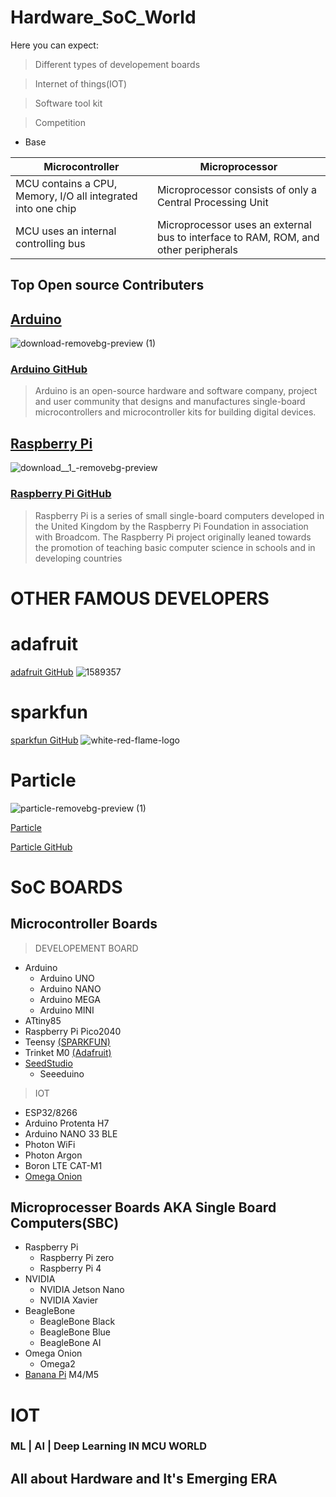 # Hardware_SoC_World


Here you can expect: 

 > Different types of developement boards
 
 > Internet of things(IOT)
                    
 > Software tool kit
                    
 > Competition 

- Base 

Microcontroller | Microprocessor
---------------| --------------
MCU contains a CPU, Memory, I/O all integrated into one chip | Microprocessor consists of only a Central Processing Unit
MCU uses an internal controlling bus | Microprocessor uses an external bus to interface to RAM, ROM, and other peripherals



## Top Open source Contributers

## [Arduino](https://www.arduino.cc/) 
![download-removebg-preview (1)](https://user-images.githubusercontent.com/58439868/133879897-f12a5469-418c-44fe-a7aa-dfad66a1df0c.png)

### [Arduino GitHub](https://github.com/arduino)

 > Arduino is an open-source hardware and software company, project and user community that designs
 and manufactures single-board microcontrollers and microcontroller kits for building digital devices.

## [Raspberry Pi](https://www.raspberrypi.org/)

![download__1_-removebg-preview](https://user-images.githubusercontent.com/58439868/133880031-3336746b-de2e-4ecd-bd3d-78c5debcb693.png)

### [Raspberry Pi GitHub](https://github.com/raspberrypi) 

> Raspberry Pi is a series of small single-board computers developed in the United Kingdom by the Raspberry Pi
Foundation in association with Broadcom. The Raspberry Pi project originally leaned towards the promotion of
teaching basic computer science in schools and in developing countries


# OTHER FAMOUS DEVELOPERS

# adafruit

[adafruit GitHub](https://github.com/adafruit)
             ![1589357](https://user-images.githubusercontent.com/58439868/133886969-81e5560b-41cb-48a1-bf7d-7ec0e6ab29e4.png)


# sparkfun

[sparkfun GitHub](https://github.com/sparkfun)
            ![white-red-flame-logo](https://user-images.githubusercontent.com/58439868/133886974-a01cc671-3a99-4e52-80e0-369954ea9865.png)

# Particle

![particle-removebg-preview (1)](https://user-images.githubusercontent.com/58439868/133887796-4993834c-a866-4c10-8ccf-dba8214b2a3f.png)

[Particle](https://www.particle.io/)

[Particle GitHub](https://github.com/particle-iot)

# SoC BOARDS

## Microcontroller Boards

> DEVELOPEMENT BOARD

* Arduino
  * Arduino UNO
  * Arduino NANO
  * Arduino MEGA
  * Arduino MINI
* ATtiny85
* Raspberry Pi Pico2040
* Teensy [(SPARKFUN)](http://www.sparkfun.com/)
* Trinket M0 [(Adafruit)](https://www.adafruit.com/)
* [SeedStudio](https://www.seeedstudio.com/)
  * Seeeduino

> IOT

- ESP32/8266
- Arduino Protenta H7
- Arduino NANO 33 BLE 
- Photon WiFi
- Photon Argon
- Boron LTE CAT-M1
- [Omega Onion](https://onion.io/)



## Microprocesser Boards AKA Single Board Computers(SBC)

* Raspberry Pi
  * Raspberry Pi zero
  * Raspberry Pi 4
* NVIDIA
  * NVIDIA Jetson Nano
  * NVIDIA Xavier
* BeagleBone
  * BeagleBone Black
  * BeagleBone Blue
  * BeagleBone AI
* Omega Onion
  * Omega2
* [Banana Pi](https://www.banana-pi.org/) M4/M5


# IOT




### ML | AI | Deep Learning  IN MCU WORLD



## All about Hardware and It's Emerging ERA
 
